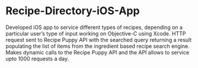 # Recipe-Directory-iOS-App

Developed iOS app to service different types of recipes, depending on a particular user’s type of input working on Objective-C using Xcode.
HTTP request sent to  Recipe Puppy API with the searched query returning a result populating the list of items from the ingredient based recipe search engine.
Makes dynamic calls to the Recipe Puppy API and the API allows to service upto 1000 requests a day.
